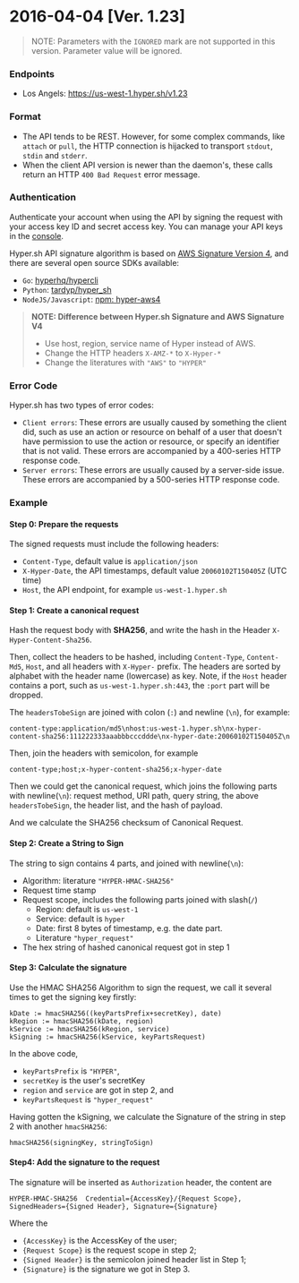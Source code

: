# 2016-04-04 [Ver. 1.23]

> NOTE: Parameters with the `IGNORED` mark are not supported in this version. Parameter value will be ignored.

### Endpoints

- Los Angels: https://us-west-1.hyper.sh/v1.23

### Format
 - The API tends to be REST. However, for some complex commands, like `attach`
   or `pull`, the HTTP connection is hijacked to transport `stdout`,
   `stdin` and `stderr`.
 - When the client API version is newer than the daemon's, these calls return an HTTP
   `400 Bad Request` error message.

### Authentication
Authenticate your account when using the API by signing the request with your access key ID and secret access key. You can manage your API keys in the [console](https://console.hyper.sh).

Hyper.sh API signature algorithm is based on [AWS Signature Version 4](http://docs.aws.amazon.com/general/latest/gr/sigv4_signing.html), and there are several open source SDKs available:

- `Go`: [hyperhq/hypercli](https://github.com/hyperhq/hypercli/blob/302a6b530148f6a777cd6b8772f706ab5e3da46b/vendor/src/github.com/docker/engine-api/client/sign4.go#L73)
- `Python`: [tardyp/hyper_sh](https://github.com/tardyp/hyper_sh/blob/master/hyper_sh/requests_aws4auth/aws4auth.py)
- `NodeJS/Javascript`: [npm: hyper-aws4](https://www.npmjs.com/package/hyper-aws4)

> **NOTE: Difference between Hyper.sh Signature and AWS Signature V4**
> - Use host, region, service name of Hyper instead of AWS.
> - Change the HTTP headers `X-AMZ-*` to `X-Hyper-*`
> - Change the literatures with `"AWS"` to `"HYPER"`

### Error Code
Hyper.sh has two types of error codes:

- `Client errors`: These errors are usually caused by something the client did, such as use an action or resource on behalf of a user that doesn't have permission to use the action or resource, or specify an identifier that is not valid. These errors are accompanied by a 400-series HTTP response code.
- `Server errors`: These errors are usually caused by a server-side issue. These errors are accompanied by a 500-series HTTP response code.

### Example

#### Step 0: Prepare the requests

The signed requests must include the following headers:

- `Content-Type`, default value is `application/json`
- `X-Hyper-Date`, the API timestamps, default value `20060102T150405Z` (UTC time)
- `Host`, the API endpoint, for example `us-west-1.hyper.sh`

#### Step 1: Create a canonical request

Hash the request body with **SHA256**, and write the hash in the Header `X-Hyper-Content-Sha256`.

Then, collect the headers to be hashed, including `Content-Type`, `Content-Md5`, `Host`, and all headers with `X-Hyper-` prefix. The headers are sorted by alphabet with the header name (lowercase) as key. Note, if the `Host` header contains a port, such as `us-west-1.hyper.sh:443`, the `:port` part will be dropped.

The `headersTobeSign` are joined with colon (`:`) and newline (`\n`), for example:

```
content-type:application/md5\nhost:us-west-1.hyper.sh\nx-hyper-content-sha256:111222333aaabbbcccddde\nx-hyper-date:20060102T150405Z\n
```

Then, join the headers with semicolon, for example

```
content-type;host;x-hyper-content-sha256;x-hyper-date
```

Then we could get the canonical request, which joins the following parts with newline(`\n`): request method, URI path, query string, the above `headersTobeSign`, the header list, and the hash of payload.

And we calculate the SHA256 checksum of Canonical Request.

#### Step 2:  Create a String to Sign

The string to sign contains 4 parts, and joined with newline(`\n`):

- Algorithm: literature `"HYPER-HMAC-SHA256"`
- Request time stamp
- Request scope, includes the following parts joined with slash(`/`)
  - Region: default is `us-west-1`
  - Service: default is `hyper`
  - Date: first 8 bytes of timestamp, e.g. the date part.
  - Literature `"hyper_request"`
- The hex string of hashed canonical request got in step 1

#### Step 3: Calculate the signature

Use the HMAC SHA256 Algorithm to sign the request, we call it several times to get the signing key firstly:

```
kDate := hmacSHA256((keyPartsPrefix+secretKey), date)
kRegion := hmacSHA256(kDate, region)
kService := hmacSHA256(kRegion, service)
kSigning := hmacSHA256(kService, keyPartsRequest)
```

In the above code,

- `keyPartsPrefix` is `"HYPER"`,
- `secretKey` is the user's secretKey
- `region` and `service` are got in step 2, and
- `keyPartsRequest` is `"hyper_request"`

Having gotten the kSigning, we calculate the Signature of the string in step 2 with another `hmacSHA256`:

`hmacSHA256(signingKey, stringToSign)`

#### Step4: Add the signature to the request

The signature will be inserted as `Authorization` header, the content are

```
HYPER-HMAC-SHA256  Credential={AccessKey}/{Request Scope}, SignedHeaders={Signed Header}, Signature={Signature}
```

Where the

- `{AccessKey}` is the AccessKey of the user;
- `{Request Scope}` is the request scope in step 2;
- `{Signed Header}` is the semicolon joined header list in Step 1;
- `{Signature}` is the signature we got in Step 3.
